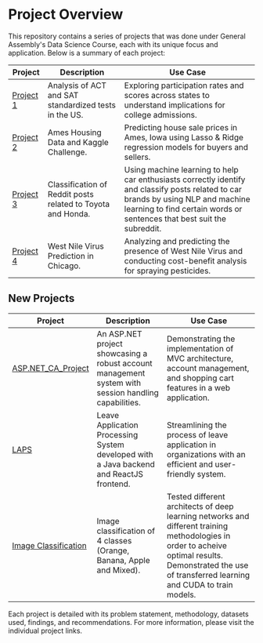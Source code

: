 # Project Overview

This repository contains a series of projects that was done under General Assembly's Data Science Course, each with its unique focus and application. Below is a summary of each project:

| Project | Description | Use Case |
|---------|-------------|----------|
| [Project 1](https://github.com/calvinpoh98/projects/tree/master/project_1) | Analysis of ACT and SAT standardized tests in the US. | Exploring participation rates and scores across states to understand implications for college admissions. |
| [Project 2](https://github.com/calvinpoh98/projects/tree/master/project_2) | Ames Housing Data and Kaggle Challenge. | Predicting house sale prices in Ames, Iowa using Lasso & Ridge regression models for buyers and sellers. |
| [Project 3](https://github.com/calvinpoh98/projects/tree/master/project_3) | Classification of Reddit posts related to Toyota and Honda. | Using machine learning to help car enthusiasts correctly identify and classify posts related to car brands by using NLP and machine learning to find certain words or sentences that best suit the subreddit.  |
| [Project 4](https://github.com/calvinpoh98/projects/tree/master/project_4) | West Nile Virus Prediction in Chicago. | Analyzing and predicting the presence of West Nile Virus and conducting cost-benefit analysis for spraying pesticides. |

## New Projects
| Project | Description | Use Case |
|---------|-------------|----------|
| [ASP.NET_CA_Project](https://github.com/calvinpoh98/projects/tree/master/ASP.NET_CA_Project-main) | An ASP.NET project showcasing a robust account management system with session handling capabilities. | Demonstrating the implementation of MVC architecture, account management, and shopping cart features in a web application. |
| [LAPS](https://github.com/calvinpoh98/projects/tree/master/LAPS-main) | Leave Application Processing System developed with a Java backend and ReactJS frontend. | Streamlining the process of leave application in organizations with an efficient and user-friendly system. |
| [Image Classification](https://github.com/calvinpoh98/projects/tree/master/Machine_Learning_Project) | Image classification of 4 classes (Orange, Banana, Apple and Mixed).  | Tested different architects of deep learning networks and different training methodologies in order to acheive optimal results. Demonstrated the use of transferred learning and CUDA to train models.  |

Each project is detailed with its problem statement, methodology, datasets used, findings, and recommendations. For more information, please visit the individual project links.
